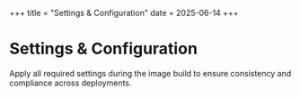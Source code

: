 +++
title = "Settings & Configuration"
date = 2025-06-14
+++

# Settings & Configuration

Apply all required settings during the image build to ensure consistency and compliance across deployments.
